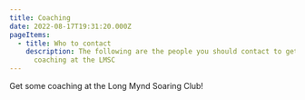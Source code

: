 ```yaml
---
title: Coaching
date: 2022-08-17T19:31:20.000Z
pageItems:
  - title: Who to contact
    description: T﻿he following are the people you should contact to get some
      coaching at the LMSC
---
```


Get some coaching at the Long Mynd Soaring Club!
